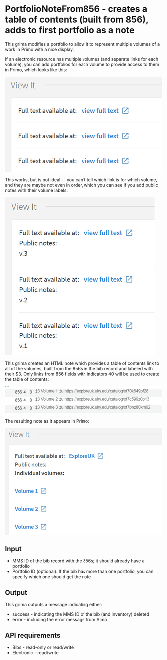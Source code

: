 # PortfolioNoteFrom856 - creates a table of contents (built from 856), adds to first portfolio as a note

This grima modifies a portfolio to allow it to represent multiple
volumes of a work in Primo with a nice display.

If an electronic resource has multiple volumes (and separate links for
each volume), you can add portfolios for each volume to provide access
to them in Primo, which looks like this:

![Screenshot of links all saying "view full text"](images/viewfulltext.png)

This works, but is not ideal -- you can't tell which link is for which
volume, and they are maybe not even in order, which you can see if you 
add public notes with their volume labels:

![Screenshot of "view full text" links, now with labels](images/viewfulltextlabels.png)

This grima creates an HTML note which provides a table of contents link
to all of the volumes, built from the 856s in the bib record and labeled
with their $3. Only links from 856 fields with indicators 40 will be used
to create the table of contents:

![Screenshot of metadata editor with 856 fields having $3 and $u](images/editor.png)

The resulting note as it appears in Primo:

![Screenshot of table of contents](images/primo.png)


## Input
* MMS ID of the bib record with the 856s; it should already have a portfolio
* Portfolio ID (optional). If the bib has more than one portfolio, you can
specify which one should get the note

## Output
This grima outputs a message indicating either:
* success - indicating the MMS ID of the bib (and inventory) deleted
* error - including the error message from Alma

## API requirements
* Bibs - read-only or read/write
* Electronic - read/write
